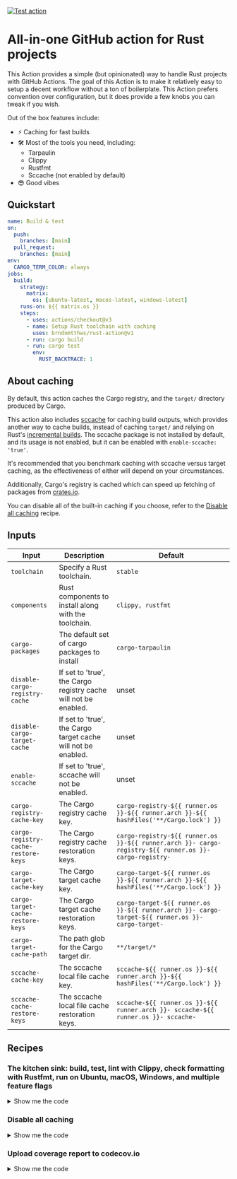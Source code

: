 [![Test action](https://github.com/brndnmtthws/rust-action/actions/workflows/test.yml/badge.svg)](https://github.com/brndnmtthws/rust-action/actions/workflows/test.yml)

# All-in-one GitHub action for Rust projects

This Action provides a simple (but opinionated) way to handle Rust projects with GitHub Actions.
The goal of this Action is to make it relatively easy to setup a decent
workflow without a ton of boilerplate. This Action prefers convention over
configuration, but it does provide a few knobs you can tweak if you wish.

Out of the box features include:

- ⚡️ Caching for fast builds
- 🛠️ Most of the tools you need, including:
  - Tarpaulin
  - Clippy
  - Rustfmt
  - Sccache (not enabled by default)
- 😎 Good vibes

## Quickstart

```yaml
name: Build & test
on:
  push:
    branches: [main]
  pull_request:
    branches: [main]
env:
  CARGO_TERM_COLOR: always
jobs:
  build:
    strategy:
      matrix:
        os: [ubuntu-latest, macos-latest, windows-latest]
    runs-on: ${{ matrix.os }}
    steps:
      - uses: actions/checkout@v3
      - name: Setup Rust toolchain with caching
        uses: brndnmtthws/rust-action@v1
      - run: cargo build
      - run: cargo test
        env:
          RUST_BACKTRACE: 1
```

## About caching

By default, this action caches the Cargo registry, and the `target/` directory
produced by Cargo.

This action also includes [sccache](https://github.com/mozilla/sccache) for
caching build outputs, which provides another way to cache builds, instead of
caching `target/` and relying on Rust's [incremental
builds](https://blog.rust-lang.org/2016/09/08/incremental.html). The sccache
package is not installed by default, and its usage is not enabled, but it can be
enabled with `enable-sccache: 'true'`.

It's recommended that you benchmark caching with sccache versus target caching,
as the effectiveness of either will depend on your circumstances.

Additionally, Cargo's registry is cached which can speed up fetching of
packages from [crates.io](https://crates.io/).

You can disable all of the built-in caching if you choose, refer to the
[Disable all caching](#disable-all-caching) recipe.

## Inputs

| Input                               | Description                                                     | Default                                                                                                |
| ----------------------------------- | --------------------------------------------------------------- | ------------------------------------------------------------------------------------------------------ |
| `toolchain`                         | Specify a Rust toolchain.                                       | `stable`                                                                                               |
| `components`                        | Rust components to install along with the toolchain.            | `clippy, rustfmt`                                                                                      |
| `cargo-packages`                    | The default set of cargo packages to install                    | `cargo-tarpaulin`                                                                                      |
| `disable-cargo-registry-cache`      | If set to 'true', the Cargo registry cache will not be enabled. | unset                                                                                                  |
| `disable-cargo-target-cache`        | If set to 'true', the Cargo target cache will not be enabled.   | unset                                                                                                  |
| `enable-sccache`                    | If set to 'true', sccache will not be enabled.                  | unset                                                                                                  |
| `cargo-registry-cache-key`          | The Cargo registry cache key.                                   | `cargo-registry-${{ runner.os }}-${{ runner.arch }}-${{ hashFiles('**/Cargo.lock') }}`                 |
| `cargo-registry-cache-restore-keys` | The Cargo registry cache restoration keys.                      | `cargo-registry-${{ runner.os }}-${{ runner.arch }}- cargo-registry-${{ runner.os }}- cargo-registry-` |
| `cargo-target-cache-key`            | The Cargo target cache key.                                     | `cargo-target-${{ runner.os }}-${{ runner.arch }}-${{ hashFiles('**/Cargo.lock') }}`                   |
| `cargo-target-cache-restore-keys`   | The Cargo target cache restoration keys.                        | `cargo-target-${{ runner.os }}-${{ runner.arch }}- cargo-target-${{ runner.os }}- cargo-target-`       |
| `cargo-target-cache-path`           | The path glob for the Cargo target dir.                         | `**/target/*`                                                                                          |
| `sccache-cache-key`                 | The sccache local file cache key.                               | `sccache-${{ runner.os }}-${{ runner.arch }}-${{ hashFiles('**/Cargo.lock') }}`                        |
| `sccache-cache-restore-keys`        | The sccache local file cache restoration keys.                  | `sccache-${{ runner.os }}-${{ runner.arch }}- sccache-${{ runner.os }}- sccache-`                      |

## Recipes

### The kitchen sink: build, test, lint with Clippy, check formatting with Rustfmt, run on Ubuntu, macOS, Windows, and multiple feature flags

<details>
  <summary>Show me the code</summary>

```yaml
name: Build & test

on:
  push:
    branches: [main]
  pull_request:
    branches: [main]

env:
  CARGO_TERM_COLOR: always

concurrency:
  group: ${{ github.workflow }}-${{ github.ref }}
  cancel-in-progress: true

jobs:
  build:
    strategy:
      matrix:
        rust-toolchain:
          - stable
          - beta
          - nightly
        features:
          - serde
          - default
        os:
          - ubuntu-latest
          - macos-latest
          - windows-latest
    runs-on: ${{ matrix.os }}
    steps:
      - uses: actions/checkout@v3
      - name: Setup ${{ matrix.rust-toolchain }} Rust toolchain with caching
        uses: brndnmtthws/rust-action@v1
        with:
          toolchain: ${{ matrix.rust-toolchain }}
      - run: cargo build --features ${{ matrix.features }}
      - run: cargo test --features ${{ matrix.features }}
        env:
          RUST_BACKTRACE: 1
      - run: cargo fmt --all -- --check
      - run: cargo clippy --features ${{ matrix.features }} -- -D warnings
```

</details>

### Disable all caching

<details>
  <summary>Show me the code</summary>

```yaml
- uses: brndnmtthws/rust-action@v1
  with:
    disable-cargo-registry-cache: 'true'
    disable-cargo-target-cache: 'true'
    enable-sccache: 'false'
```

</details>

### Upload coverage report to codecov.io

<details>
  <summary>Show me the code</summary>

```yaml
name: Coverage

on:
  push:
    branches: [main]
  pull_request:
    branches: [main]

concurrency:
  group: ${{ github.workflow }}-${{ github.ref }}
  cancel-in-progress: true

jobs:
  test:
    name: coverage
    runs-on: ubuntu-latest
    steps:
      - name: Checkout repository
        uses: actions/checkout@v3
      - name: Setup nightly Rust toolchain with caching
        uses: brndnmtthws/rust-action@v1
        with:
          toolchain: nightly
      - run: cargo tarpaulin --features nightly --out Xml
      - name: Upload to codecov.io
        uses: codecov/codecov-action@v3
        with:
          fail_ci_if_error: true
```

</details>
